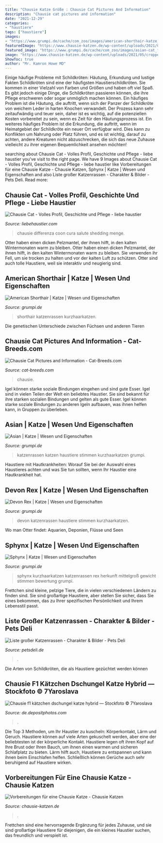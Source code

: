 ```yaml
---
title: "Chausie Katze Größe : Chausie Cat Pictures And Information"
description: "Chausie cat pictures and information"
date: "2021-12-29"
categories:
- "haustiere"
tags: ["haustiere"]
images:
- "https://www.grumpi.de/cache/com_zoo/images/american-shorthair-katze_46da3093c547da47ee9204b6040adf2a.jpg"
featuredImage: "https://www.chausie-katzen.de/wp-content/uploads/2021/05/cropped-W1A6399print.jpg"
featured_image: "https://www.grumpi.de/cache/com_zoo/images/asian-cat_f101102d81f73491fbf3e9bb64e8b860.jpg"
image: "https://www.chausie-katzen.de/wp-content/uploads/2021/05/cropped-W1A6399print.jpg"
ShowToc: true
author: "Mr. Kamron Howe MD"
---
```



Einige häufige Probleme mit Schildkröten: Häutung, Erkundung und lustige Fakten
Schildkröten sind eine der häufigsten Haustierschildkröten. Sie kommen in einer Vielzahl von Farben und Größen und haben oft viel Spaß. Es gibt jedoch einige Dinge, die Schildkröten passieren können, die ihre Pflege erschweren oder sogar unmöglich machen können. Ein häufiges Problem ist die Häutung, die auftritt, wenn sich der Panzer der Schildkröte von weichem Leder in harten Knochen verwandelt. Der Prozess kann sehr zeitaufwändig und teuer sein, daher ist es wichtig, auf die potenziellen Kosten vorbereitet zu sein, wenn es Zeit für den Häutungsprozess ist. Ein weiteres häufiges Problem ist die Erkundung, die auftritt, wenn im Heimatgebiet der Schildkröte ein neuer Ort verfügbar wird. Dies kann zu Konflikten um Nahrung oder Platz führen, und es ist wichtig, darauf zu achten, andere Kreaturen nicht abzuschrecken, die sich das neue Zuhause vielleicht zu ihrer eigenen Bequemlichkeit ansehen möchten!

	

		
searching about Chausie Cat - Volles Profil, Geschichte und Pflege - liebe haustier you've visit to the right page. We have 9 Images about Chausie Cat - Volles Profil, Geschichte und Pflege - liebe haustier like Vorbereitungen für eine Chausie Katze - Chausie Katzen, Sphynx | Katze | Wesen und Eigenschaften and also Liste großer Katzenrassen - Charakter &amp; Bilder - Pets Deli. Read more:
		
    
## Chausie Cat - Volles Profil, Geschichte Und Pflege - Liebe Haustier

<img loading=lazy src="https://imgs.liebehaustier.com/imgs/GettyImages-1270216264-26833c3afb004b06ba56c6562b35adfa.jpg" onerror="this.onerror=null;this.src='https://tse3.mm.bing.net/th?id=OIP.LqCl1C6iv3df2HDI0KAh2AHaE8&amp;pid=15.1';" alt="Chausie Cat - Volles Profil, Geschichte und Pflege - liebe haustier">

_Source: liebehaustier.com_

>chausie differenza coon cura salute shedding menge. 

	

Otter haben einen dicken Pelzmantel, der ihnen hilft, in den kalten Wintermonaten warm zu bleiben.
Otter haben einen dicken Pelzmantel, der ihnen hilft, in den kalten Wintermonaten warm zu bleiben. Sie verwenden ihr Fell, um sie trocken zu halten und vor der kalten Luft zu schützen. Otter sind auch tolle Haustiere, weil sie interaktiv und neugierig sind.

    
## American Shorthair | Katze | Wesen Und Eigenschaften

<img loading=lazy src="https://www.grumpi.de/cache/com_zoo/images/american-shorthair-katze_46da3093c547da47ee9204b6040adf2a.jpg" onerror="this.onerror=null;this.src='https://tse2.mm.bing.net/th?id=OIP.40vDxf0J0caEJ0_0RVS85QAAAA&amp;pid=15.1';" alt="American Shorthair | Katze | Wesen und Eigenschaften">

_Source: grumpi.de_

>shorthair katzenrassen kurzhaarkatzen. 

	

Die genetischen Unterschiede zwischen Füchsen und anderen Tieren

    
## Chausie Cat Pictures And Information - Cat-Breeds.com

<img loading=lazy src="https://farm8.staticflickr.com/7839/47120251331_deaf1c6f1f_z.jpg" onerror="this.onerror=null;this.src='https://tse2.mm.bing.net/th?id=OIP.dW9nPffYC8yb4U_22cBpLQAAAA&amp;pid=15.1';" alt="Chausie Cat Pictures and Information - Cat-Breeds.com">

_Source: cat-breeds.com_

>chausie. 

	

Igel können starke soziale Bindungen eingehen und sind gute Esser.
Igel sind in vielen Teilen der Welt ein beliebtes Haustier. Sie sind bekannt für ihre starken sozialen Bindungen und gelten als gute Esser. Igel können starke soziale Bindungen zu anderen Igeln aufbauen, was ihnen helfen kann, in Gruppen zu überleben.

    
## Asian | Katze | Wesen Und Eigenschaften

<img loading=lazy src="https://www.grumpi.de/cache/com_zoo/images/asian-cat_f101102d81f73491fbf3e9bb64e8b860.jpg" onerror="this.onerror=null;this.src='https://tse4.mm.bing.net/th?id=OIP.EyJxX0UkuxceZhXO-8s0DAHaKG&amp;pid=15.1';" alt="Asian | Katze | Wesen und Eigenschaften">

_Source: grumpi.de_

>katzenrassen katzen haustiere stimmen kurzhaarkatzen grumpi. 

	

Haustiere mit Hautkrankheiten: Worauf Sie bei der Auswahl eines Haustieres achten und was Sie tun sollten, wenn Ihr Haustier eine Hautkrankheit hat.

    
## Devon Rex | Katze | Wesen Und Eigenschaften

<img loading=lazy src="https://www.grumpi.de/cache/com_zoo/images/devon-rex_e4c637e6dfca0603cb5707c3387df527.jpg" onerror="this.onerror=null;this.src='https://tse1.mm.bing.net/th?id=OIP.1jh2c7h198eQuCpg-RP7agHaKG&amp;pid=15.1';" alt="Devon Rex | Katze | Wesen und Eigenschaften">

_Source: grumpi.de_

>devon katzenrassen haustiere stimmen kurzhaarkatzen. 

	

Wo man Otter findet: Aquarien, Deponien, Flüsse und Seen

    
## Sphynx | Katze | Wesen Und Eigenschaften

<img loading=lazy src="https://www.grumpi.de/cache/com_zoo/images/sphynx_ba7593b2520007b49892edcf106f61c5.jpg" onerror="this.onerror=null;this.src='https://tse4.mm.bing.net/th?id=OIP.DT7lj360l-zNMxKUck6miwHaKG&amp;pid=15.1';" alt="Sphynx | Katze | Wesen und Eigenschaften">

_Source: grumpi.de_

>sphynx kurzhaarkatzen katzenrassen rex herkunft mittelgroß gewicht stimmen bewertung grumpi. 

	

Frettchen sind kleine, pelzige Tiere, die in vielen verschiedenen Ländern zu finden sind. Sie sind großartige Haustiere, aber stellen Sie sicher, dass Sie eines bekommen, das zu Ihrer spezifischen Persönlichkeit und Ihrem Lebensstil passt.

    
## Liste Großer Katzenrassen - Charakter &amp; Bilder - Pets Deli

<img loading=lazy src="https://images.ctfassets.net/s8qothrtqrf9/ZzvTbEFlIOgYo2Eekkzsj/4d099814748c01f891bfd9b19b77c1f3/20220920_liste_grosser_katzenrassen.jpg?w=750" onerror="this.onerror=null;this.src='https://tse4.mm.bing.net/th?id=OIP.wBBAguz5Dx2TKOTvwuAkXwHaCT&amp;pid=15.1';" alt="Liste großer Katzenrassen - Charakter &amp; Bilder - Pets Deli">

_Source: petsdeli.de_

>. 

	

Die Arten von Schildkröten, die als Haustiere gezüchtet werden können

    
## Chausie F1 Kätzchen Dschungel Katze Hybrid — Stockfoto © 7Yaroslava

<img loading=lazy src="https://st2.depositphotos.com/2807683/9677/i/950/depositphotos_96778348-stock-photo-chausie-f1-kitten-jungle-cat.jpg" onerror="this.onerror=null;this.src='https://tse3.mm.bing.net/th?id=OIP.Cc9DWv9yV4F62BPEmBecYAHaLF&amp;pid=15.1';" alt="Chausie f1 kätzchen dschungel katze hybrid — Stockfoto © 7Yaroslava">

_Source: de.depositphotos.com_

>. 

	

Die Top 3 Methoden, um Ihr Haustier zu kuscheln: Körperkontakt, Lärm und Geruch.
Haustiere können auf viele Arten gekuschelt werden, aber eine der beliebtesten ist der körperliche Kontakt. Haustiere legen oft ihren Kopf auf Ihre Brust oder Ihren Bauch, um ihnen einen warmen und sicheren Schlafplatz zu bieten. Lärm hilft auch, Haustiere zu entspannen und kann ihnen beim Einschlafen helfen. Schließlich können Gerüche auch sehr beruhigend auf Haustiere wirken.

    
## Vorbereitungen Für Eine Chausie Katze - Chausie Katzen

<img loading=lazy src="https://www.chausie-katzen.de/wp-content/uploads/2021/05/cropped-W1A6399print.jpg" onerror="this.onerror=null;this.src='https://tse1.mm.bing.net/th?id=OIP.nBhgXe1pzuW12v2RdQV4jgHaE8&amp;pid=15.1';" alt="Vorbereitungen für eine Chausie Katze - Chausie Katzen">

_Source: chausie-katzen.de_

>. 

	

Frettchen sind eine hervorragende Ergänzung für jedes Zuhause, und sie sind großartige Haustiere für diejenigen, die ein kleines Haustier suchen, das freundlich und verspielt ist.

